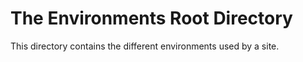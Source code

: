 # The Environments Root Directory

This directory contains the different environments used by a site.

